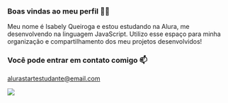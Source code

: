 ### Boas vindas ao meu perfil 💙💙

Meu nome é Isabely Queiroga e estou estudando na Alura, me desenvolvendo na linguagem JavaScript.
Utilizo esse espaço para minha organização e compartilhamento dos meu projetos desenvolvidos!

### Você pode entrar em contato comigo 📫

alurastartestudante@email.com

![]([link](https://tenor.com/b07k8.gif))
